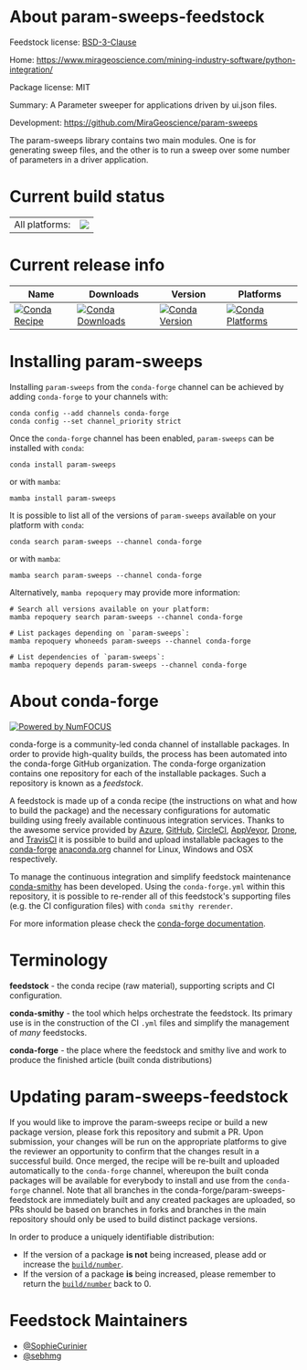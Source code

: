 About param-sweeps-feedstock
============================

Feedstock license: [BSD-3-Clause](https://github.com/conda-forge/param-sweeps-feedstock/blob/main/LICENSE.txt)

Home: https://www.mirageoscience.com/mining-industry-software/python-integration/

Package license: MIT

Summary: A Parameter sweeper for applications driven by ui.json files.

Development: https://github.com/MiraGeoscience/param-sweeps

The param-sweeps library contains two main modules. One is for generating sweep files,
and the other is to run a sweep over some number of parameters in a driver application.


Current build status
====================


<table><tr><td>All platforms:</td>
    <td>
      <a href="https://dev.azure.com/conda-forge/feedstock-builds/_build/latest?definitionId=23307&branchName=main">
        <img src="https://dev.azure.com/conda-forge/feedstock-builds/_apis/build/status/param-sweeps-feedstock?branchName=main">
      </a>
    </td>
  </tr>
</table>

Current release info
====================

| Name | Downloads | Version | Platforms |
| --- | --- | --- | --- |
| [![Conda Recipe](https://img.shields.io/badge/recipe-param--sweeps-green.svg)](https://anaconda.org/conda-forge/param-sweeps) | [![Conda Downloads](https://img.shields.io/conda/dn/conda-forge/param-sweeps.svg)](https://anaconda.org/conda-forge/param-sweeps) | [![Conda Version](https://img.shields.io/conda/vn/conda-forge/param-sweeps.svg)](https://anaconda.org/conda-forge/param-sweeps) | [![Conda Platforms](https://img.shields.io/conda/pn/conda-forge/param-sweeps.svg)](https://anaconda.org/conda-forge/param-sweeps) |

Installing param-sweeps
=======================

Installing `param-sweeps` from the `conda-forge` channel can be achieved by adding `conda-forge` to your channels with:

```
conda config --add channels conda-forge
conda config --set channel_priority strict
```

Once the `conda-forge` channel has been enabled, `param-sweeps` can be installed with `conda`:

```
conda install param-sweeps
```

or with `mamba`:

```
mamba install param-sweeps
```

It is possible to list all of the versions of `param-sweeps` available on your platform with `conda`:

```
conda search param-sweeps --channel conda-forge
```

or with `mamba`:

```
mamba search param-sweeps --channel conda-forge
```

Alternatively, `mamba repoquery` may provide more information:

```
# Search all versions available on your platform:
mamba repoquery search param-sweeps --channel conda-forge

# List packages depending on `param-sweeps`:
mamba repoquery whoneeds param-sweeps --channel conda-forge

# List dependencies of `param-sweeps`:
mamba repoquery depends param-sweeps --channel conda-forge
```


About conda-forge
=================

[![Powered by
NumFOCUS](https://img.shields.io/badge/powered%20by-NumFOCUS-orange.svg?style=flat&colorA=E1523D&colorB=007D8A)](https://numfocus.org)

conda-forge is a community-led conda channel of installable packages.
In order to provide high-quality builds, the process has been automated into the
conda-forge GitHub organization. The conda-forge organization contains one repository
for each of the installable packages. Such a repository is known as a *feedstock*.

A feedstock is made up of a conda recipe (the instructions on what and how to build
the package) and the necessary configurations for automatic building using freely
available continuous integration services. Thanks to the awesome service provided by
[Azure](https://azure.microsoft.com/en-us/services/devops/), [GitHub](https://github.com/),
[CircleCI](https://circleci.com/), [AppVeyor](https://www.appveyor.com/),
[Drone](https://cloud.drone.io/welcome), and [TravisCI](https://travis-ci.com/)
it is possible to build and upload installable packages to the
[conda-forge](https://anaconda.org/conda-forge) [anaconda.org](https://anaconda.org/)
channel for Linux, Windows and OSX respectively.

To manage the continuous integration and simplify feedstock maintenance
[conda-smithy](https://github.com/conda-forge/conda-smithy) has been developed.
Using the ``conda-forge.yml`` within this repository, it is possible to re-render all of
this feedstock's supporting files (e.g. the CI configuration files) with ``conda smithy rerender``.

For more information please check the [conda-forge documentation](https://conda-forge.org/docs/).

Terminology
===========

**feedstock** - the conda recipe (raw material), supporting scripts and CI configuration.

**conda-smithy** - the tool which helps orchestrate the feedstock.
                   Its primary use is in the construction of the CI ``.yml`` files
                   and simplify the management of *many* feedstocks.

**conda-forge** - the place where the feedstock and smithy live and work to
                  produce the finished article (built conda distributions)


Updating param-sweeps-feedstock
===============================

If you would like to improve the param-sweeps recipe or build a new
package version, please fork this repository and submit a PR. Upon submission,
your changes will be run on the appropriate platforms to give the reviewer an
opportunity to confirm that the changes result in a successful build. Once
merged, the recipe will be re-built and uploaded automatically to the
`conda-forge` channel, whereupon the built conda packages will be available for
everybody to install and use from the `conda-forge` channel.
Note that all branches in the conda-forge/param-sweeps-feedstock are
immediately built and any created packages are uploaded, so PRs should be based
on branches in forks and branches in the main repository should only be used to
build distinct package versions.

In order to produce a uniquely identifiable distribution:
 * If the version of a package **is not** being increased, please add or increase
   the [``build/number``](https://docs.conda.io/projects/conda-build/en/latest/resources/define-metadata.html#build-number-and-string).
 * If the version of a package **is** being increased, please remember to return
   the [``build/number``](https://docs.conda.io/projects/conda-build/en/latest/resources/define-metadata.html#build-number-and-string)
   back to 0.

Feedstock Maintainers
=====================

* [@SophieCurinier](https://github.com/SophieCurinier/)
* [@sebhmg](https://github.com/sebhmg/)

